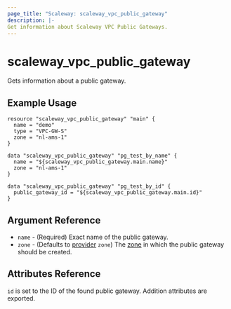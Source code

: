 ```yaml
---
page_title: "Scaleway: scaleway_vpc_public_gateway"
description: |-
Get information about Scaleway VPC Public Gateways.
---
```


# scaleway_vpc_public_gateway

Gets information about a public gateway.

## Example Usage

```hcl
resource "scaleway_vpc_public_gateway" "main" {
  name = "demo"
  type = "VPC-GW-S"
  zone = "nl-ams-1"
}

data "scaleway_vpc_public_gateway" "pg_test_by_name" {
  name = "${scaleway_vpc_public_gateway.main.name}"
  zone = "nl-ams-1"
}

data "scaleway_vpc_public_gateway" "pg_test_by_id" {
  public_gateway_id = "${scaleway_vpc_public_gateway.main.id}"
}
```

## Argument Reference

- `name` - (Required) Exact name of the public gateway.
- `zone` - (Defaults to [provider](../index.md#zone) `zone`) The [zone](../guides/regions_and_zones.md#zones) in which
  the public gateway should be created.

## Attributes Reference

`id` is set to the ID of the found public gateway. Addition attributes are
exported.
